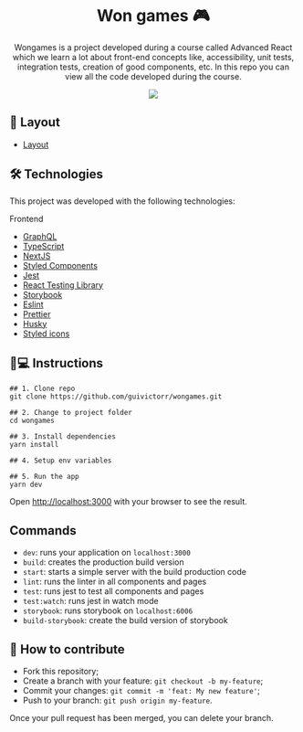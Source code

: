 <h1 align='center'>Won games 🎮</h1>
<p align='center'>Wongames is a project developed during a course called Advanced React which we learn a lot about front-end concepts like, accessibility, unit tests, integration tests, creation of good components, etc. In this repo you can view all the code developed during the course.  </p>

<div align='center'>
  <img src="https://user-images.githubusercontent.com/55333929/159386892-26e49172-e3ad-497e-95d4-49681bc702be.png">
</div>

## 💄 Layout
- [Layout](https://www.figma.com/file/xwqB4b2hX8yPmp66vRuHLz/Won-Games---Em-Andamento!!?node-id=139%3A0)

## 🛠 Technologies

This project was developed with the following technologies:

Frontend
- [GraphQL](https://graphql.org/)
- [TypeScript](https://www.typescriptlang.org/)
- [NextJS](https://nextjs.org/)
- [Styled Components](https://styled-components.com/)
- [Jest](https://jestjs.io/)
- [React Testing Library](https://testing-library.com/docs/react-testing-library/intro)
- [Storybook](https://storybook.js.org/)
- [Eslint](https://eslint.org/)
- [Prettier](https://prettier.io/)
- [Husky](https://github.com/typicode/husky)
- [Styled icons](https://styled-icons.dev/)

## 📱💻 Instructions

```
## 1. Clone repo
git clone https://github.com/guivictorr/wongames.git

## 2. Change to project folder
cd wongames

## 3. Install dependencies
yarn install

## 4. Setup env variables

## 5. Run the app
yarn dev
```

Open [http://localhost:3000](http://localhost:3000) with your browser to see the result.

## Commands

- `dev`: runs your application on `localhost:3000`
- `build`: creates the production build version
- `start`: starts a simple server with the build production code
- `lint`: runs the linter in all components and pages
- `test`: runs jest to test all components and pages
- `test:watch`: runs jest in watch mode
- `storybook`: runs storybook on `localhost:6006`
- `build-storybook`: create the build version of storybook

## 🤔 How to contribute

- Fork this repository;
- Create a branch with your feature: `git checkout -b my-feature`;
- Commit your changes: `git commit -m 'feat: My new feature'`;
- Push to your branch: `git push origin my-feature`.

Once your pull request has been merged, you can delete your branch.


